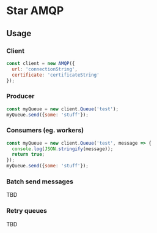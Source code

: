 # Star AMQP

## Usage

### Client
```js
const client = new AMQP({
  url: 'connectionString',
  certificate: 'certificateString'
});
```

### Producer
```js
const myQueue = new client.Queue('test');
myQueue.send({some: 'stuff'});
```

### Consumers (eg. workers)
```js
const myQueue = new client.Queue('test', message => {
  console.log(JSON.stringify(message));
  return true;
});
myQueue.send({some: 'stuff'});
```

### Batch send messages
TBD

### Retry queues
TBD
